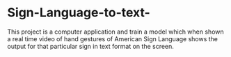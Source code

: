 # Sign-Language-to-text-
This project is a computer application and train  a model which when shown a  real time video of hand gestures  of American Sign Language  shows the output for that  particular sign in text format on  the screen.
